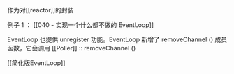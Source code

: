 
作为对[[reactor]]的封装

例子 1 ： [[040 - 实现一个什么都不做的 EventLoop]]

EventLoop 也提供 unregister 功能。EventLoop 新增了 removeChannel () 成员函数，它会调用 [[Poller]] :: removeChannel ()


[[简化版EventLoop]]